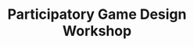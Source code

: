 ---
layout: default
category: session
id: participatory-game-design-workshop
title: Participatory Game Design Workshop
permalink: /schedule#participatory-game-design-workshop

day: Friday
time: 7&colon;00pm - 7&colon;50pm
room: Rm. 845

track: Participatory Game Design

talks:
  - Learning Theories and Participatory Game Design in Educational Technology
---